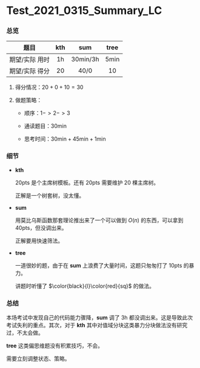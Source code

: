 # Test_2021_0315_Summary_LC

### 总览

|      题目      |      kth       |               sum               |       tree       |
| :------------: | :------------: | :-----------------------------: | :--------------: |
| 期望/实际 用时 | $1 \mathrm{h}$ | $30\mathrm{min} / 3 \mathrm{h}$ | $5 \mathrm{min}$ |
| 期望/实际 得分 |      $20$      |            $40 / 0$             |       $10$       |

1. 得分情况：$20 + 0 + 10 = 30$

2. 做题策略：

	* 顺序：$1 -> 2 -> 3$

	* 通读题目：$30\mathrm{min}$
	* 思考时间：$30\mathrm{min} + 45\mathrm{min}+1\mathrm{min}$



### 细节

* **kth**

	$20 \mathrm{pts}$ 是个主席树模板。还有 $20 \mathrm{pts}$ 需要维护 $20$ 棵主席树。

	正解是一个树套树，没太懂。

* **sum**

	用莫比乌斯函数那套理论推出来了一个可以做到 $O(n)$ 的东西，可以拿到 $40 \mathrm{pts}$，但没调出来。

	正解要用快速筛法。

* **tree**

	一道很妙的题，由于在 **sum** 上浪费了大量时间，这题只匆匆打了 $10 \mathrm{pts}$ 的暴力。

	讲题时听懂了 $\color{black}{l}\color{red}{sq}$ 的做法。



### 总结

本场考试中发现自己的代码能力骤降，**sum** 调了 $3\mathrm{h}$ 都没调出来。这是导致此次考试失利的重点。其次，对于 **kth** 其中对值域分块这类暴力分块做法没有研究过，不太会做。

**tree** 这类偏思维题没有积累技巧，不会。

需要立刻调整状态、策略。